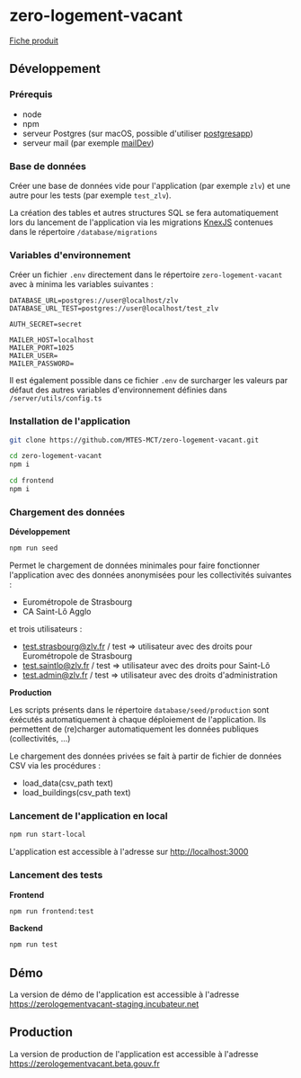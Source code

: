 # zero-logement-vacant

[Fiche produit](https://beta.gouv.fr/startups/zero-logement-vacant.html)

## Développement

### Prérequis

* node
* npm 
* serveur Postgres (sur macOS, possible d'utiliser [postgresapp](https://postgresapp.com>))
* serveur mail (par exemple [mailDev](https://github.com/maildev/maildev))

### Base de données

Créer une base de données vide pour l'application (par exemple `zlv`) et une autre pour les tests (par exemple `test_zlv`).

La création des tables et autres structures SQL se fera automatiquement lors du lancement de l'application via les migrations [KnexJS](http://knexjs.org/#Migrations) contenues dans le répertoire `/database/migrations` 

### Variables d'environnement

Créer un fichier `.env` directement dans le répertoire `zero-logement-vacant` avec à minima les variables suivantes :

```
DATABASE_URL=postgres://user@localhost/zlv
DATABASE_URL_TEST=postgres://user@localhost/test_zlv

AUTH_SECRET=secret

MAILER_HOST=localhost
MAILER_PORT=1025
MAILER_USER=
MAILER_PASSWORD=
```

Il est également possible dans ce fichier `.env` de surcharger les valeurs par défaut des autres variables d'environnement définies dans `/server/utils/config.ts`

### Installation de l'application

```bash
git clone https://github.com/MTES-MCT/zero-logement-vacant.git

cd zero-logement-vacant
npm i

cd frontend
npm i
```


### Chargement des données

**Développement**

```bash
npm run seed
```

Permet le chargement de données minimales pour faire fonctionner l'application avec des données anonymisées pour les collectivités suivantes :
- Eurométropole de Strasbourg
- CA Saint-Lô Agglo

et trois utilisateurs :
- test.strasbourg@zlv.fr / test => utilisateur avec des droits pour Eurométropole de Strasbourg
- test.saintlo@zlv.fr / test => utilisateur avec des droits pour Saint-Lô
- test.admin@zlv.fr / test => utilisateur avec des droits d'administration

**Production**

Les scripts présents dans le répertoire `database/seed/production` sont éxécutés automatiquement à chaque déploiement de l'application. 
Ils permettent de (re)charger automatiquement les données publiques (collectivités, ...)

Le chargement des données privées se fait à partir de fichier de données CSV via les procédures :
- load_data(csv_path text) 
- load_buildings(csv_path text)


### Lancement de l'application en local

```bash
npm run start-local
```

L'application est accessible à l'adresse sur <http://localhost:3000>

### Lancement des tests

**Frontend**

```bash
npm run frontend:test
```

**Backend**

```bash
npm run test
```

## Démo

La version de démo de l'application est accessible à l'adresse <https://zerologementvacant-staging.incubateur.net>

## Production

La version de production de l'application  est accessible à l'adresse <https://zerologementvacant.beta.gouv.fr>
